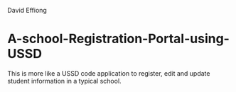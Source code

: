 David Effiong 
# A-school-Registration-Portal-using-USSD
This is more like a USSD code application to register, edit and update student information in a typical school.
